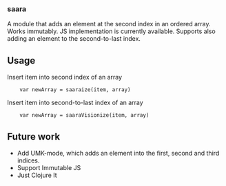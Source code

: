 ### saara

A module that adds an element at the second index in an ordered array. Works immutably. JS implementation is currently available. Supports also adding an element to the second-to-last index.

## Usage

Insert item into second index of an array
```
    var newArray = saaraize(item, array)
```

Insert item into second-to-last index of an array
```
    var newArray = saaraVisionize(item, array)
```

## Future work

* Add UMK-mode, which adds an element into the first, second and third indices.
* Support Immutable JS
* Just Clojure It

